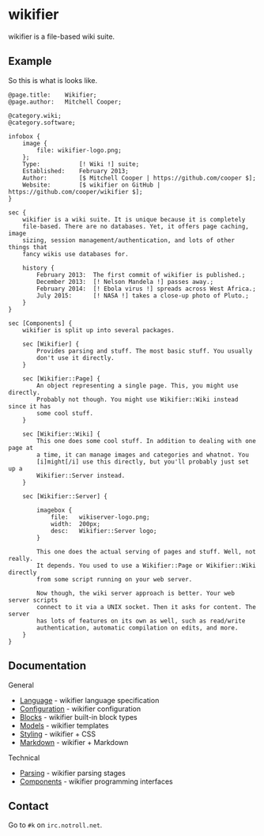 # wikifier

wikifier is a file-based wiki suite.

## Example

So this is what is looks like.

```
@page.title:    Wikifier;
@page.author:   Mitchell Cooper;

@category.wiki;
@category.software;

infobox {
    image {
        file: wikifier-logo.png;
    };
    Type:           [! Wiki !] suite;
    Established:    February 2013;
    Author:         [$ Mitchell Cooper | https://github.com/cooper $];
    Website:        [$ wikifier on GitHub | https://github.com/cooper/wikifier $];
}

sec {
    wikifier is a wiki suite. It is unique because it is completely
    file-based. There are no databases. Yet, it offers page caching, image
    sizing, session management/authentication, and lots of other things that
    fancy wikis use databases for.

    history {
        February 2013:  The first commit of wikifier is published.;
        December 2013:  [! Nelson Mandela !] passes away.;
        February 2014:  [! Ebola virus !] spreads across West Africa.;
        July 2015:      [! NASA !] takes a close-up photo of Pluto.;
    }
}

sec [Components] {
    wikifier is split up into several packages.

    sec [Wikifier] {
        Provides parsing and stuff. The most basic stuff. You usually
        don't use it directly.
    }

    sec [Wikifier::Page] {
        An object representing a single page. This, you might use directly.
        Probably not though. You might use Wikifier::Wiki instead since it has
        some cool stuff.
    }

    sec [Wikifier::Wiki] {
        This one does some cool stuff. In addition to dealing with one page at
        a time, it can manage images and categories and whatnot. You
        [i]might[/i] use this directly, but you'll probably just set up a
        Wikifier::Server instead.
    }

    sec [Wikifier::Server] {

        imagebox {
            file:   wikiserver-logo.png;
            width:  200px;
            desc:   Wikifier::Server logo;
        }

        This one does the actual serving of pages and stuff. Well, not really.
        It depends. You used to use a Wikifier::Page or Wikifier::Wiki directly
        from some script running on your web server.

        Now though, the wiki server approach is better. Your web server scripts
        connect to it via a UNIX socket. Then it asks for content. The server
        has lots of features on its own as well, such as read/write
        authentication, automatic compilation on edits, and more.
    }
}
```

## Documentation

General
* [Language](doc/language.md)           - wikifier language specification
* [Configuration](doc/configuration.md) - wikifier configuration
* [Blocks](doc/blocks.md)               - wikifier built-in block types
* [Models](doc/models.md)               - wikifier templates
* [Styling](doc/styling.md)             - wikifier + CSS
* [Markdown](doc/markdown.md)           - wikifier + Markdown

Technical
* [Parsing](doc/parsing.md)             - wikifier parsing stages
* [Components](doc/components.md)       - wikifier programming interfaces

## Contact

Go to `#k` on `irc.notroll.net`.
